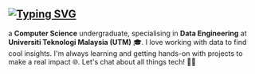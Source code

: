 
  <div>&nbsp;</div>
  
  <!-- Dynamic Typing Effect 动态打字效果 -->
## <a href="https://git.io/typing-svg"><img src="https://readme-typing-svg.demolab.com?font=Caveat&weight=500&size=45&pause=1001&color=000000&center=true&vCenter=true&random=false&width=435&lines=Hi%2C+I+am+Lau+Yan+Kai+!" alt="Typing SVG" /></a>

a **Computer Science** undergraduate, specialising in **Data Engineering** at **Universiti Teknologi Malaysia (UTM)** 🎓. I love working with data to find cool insights. I'm always learning and getting hands-on with projects to make a real impact 🌐. Let's chat about all things tech! 👨‍💻

  <!-- Pictures 图片 -->
  <picture>
    <source media="(prefers-color-scheme: light)" srcset="(https://github.com/lauyankai/images/7118756_3426526.jpg)" />
  </picture>
